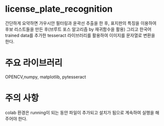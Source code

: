 # license_plate_recognition
간단하게 요약하면 가우시안 필터링과 윤곽선 추출을 한 후, 표지판의 특징을 이용하여 후보 리스트들을 만든 후(브루트 포스 알고리즘 by 재귀함수을 활용)
그리고 한국어 trained data를 추가한 tesseract 라이브러리를 활용하여 이미지를 문자열로 변환을 한다.

# 주요 라이브러리
OPENCV,numpy, matplotlib, pytesseract

# 주의 사항
colab 환경은 running이 되는 동안 파일이 추가되고 설치가 됨으로 계속하여 실행을 해주어야 한다.
